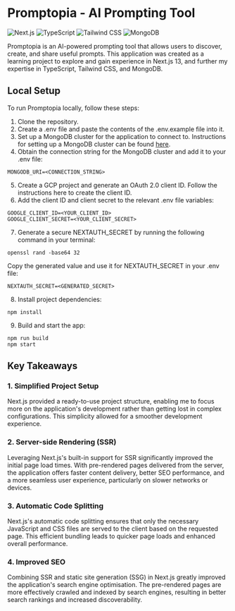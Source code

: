 # Promptopia - AI Prompting Tool

![Next.js](https://img.shields.io/badge/Next.js-13.4.10-blue)
![TypeScript](https://img.shields.io/badge/TypeScript-5.1.6-blue)
![Tailwind CSS](https://img.shields.io/badge/Tailwind%20CSS-3.3.3-blue)
![MongoDB](https://img.shields.io/badge/MongoDB-5.7.0-green)

Promptopia is an AI-powered prompting tool that allows users to discover, create, and share useful prompts. This application was created as a learning project to explore and gain experience in Next.js 13, and further my expertise in TypeScript, Tailwind CSS, and MongoDB.


## Local Setup

To run Promptopia locally, follow these steps:

1. Clone the repository.
2. Create a .env file and paste the contents of the .env.example file into it.
3. Set up a MongoDB cluster for the application to connect to. Instructions for setting up a MongoDB cluster can be found [here](https://www.mongodb.com/basics/clusters/mongodb-cluster-setup).
4. Obtain the connection string for the MongoDB cluster and add it to your .env file:
```.env
MONGODB_URI=<CONNECTION_STRING>
```
5. Create a GCP project and generate an OAuth 2.0 client ID. Follow the instructions here to create the client ID.
6. Add the client ID and client secret to the relevant .env file variables:
```.env
GOOGLE_CLIENT_ID=<YOUR_CLIENT_ID>
GOOGLE_CLIENT_SECRET=<YOUR_CLIENT_SECRET>
```
7. Generate a secure NEXTAUTH_SECRET by running the following command in your terminal:
```terminal
openssl rand -base64 32
```
Copy the generated value and use it for NEXTAUTH_SECRET in your .env file:
```.env
NEXTAUTH_SECRET=<GENERATED_SECRET>
```
8. Install project dependencies:
```
npm install
```
9. Build and start the app:
```
npm run build
npm start
```

## Key Takeaways

### 1. Simplified Project Setup

Next.js provided a ready-to-use project structure, enabling me to focus more on the application's development rather than getting lost in complex configurations. This simplicity allowed for a smoother development experience.

### 2. Server-side Rendering (SSR)

Leveraging Next.js's built-in support for SSR significantly improved the initial page load times. With pre-rendered pages delivered from the server, the application offers faster content delivery, better SEO performance, and a more seamless user experience, particularly on slower networks or devices.

### 3. Automatic Code Splitting

Next.js's automatic code splitting ensures that only the necessary JavaScript and CSS files are served to the client based on the requested page. This efficient bundling leads to quicker page loads and enhanced overall performance.

### 4. Improved SEO

Combining SSR and static site generation (SSG) in Next.js greatly improved the application's search engine optimisation. The pre-rendered pages are more effectively crawled and indexed by search engines, resulting in better search rankings and increased discoverability.




